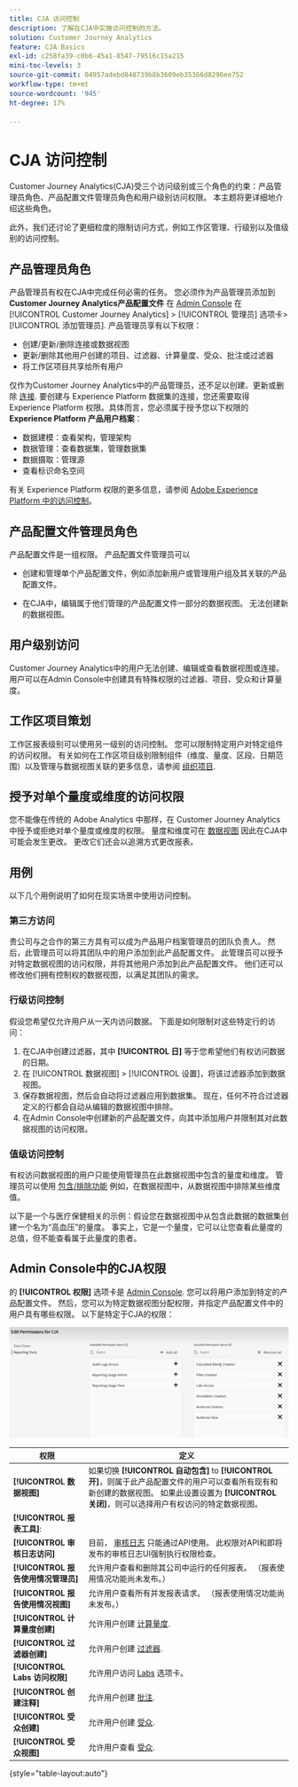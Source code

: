 ```yaml
---
title: CJA 访问控制
description: 了解在CJA中实施访问控制的方法。
solution: Customer Journey Analytics
feature: CJA Basics
exl-id: c258fa39-c0b6-45a1-8547-79516c15a215
mini-toc-levels: 3
source-git-commit: 04957adebd848739b8b3609eb35366d8296ee752
workflow-type: tm+mt
source-wordcount: '945'
ht-degree: 17%

---
```


# CJA 访问控制

Customer Journey Analytics(CJA)受三个访问级别或三个角色的约束：产品管理员角色、产品配置文件管理员角色和用户级别访问权限。 本主题将更详细地介绍这些角色。

此外，我们还讨论了更细粒度的限制访问方式，例如工作区管理、行级别以及值级别的访问控制。

## 产品管理员角色

产品管理员有权在CJA中完成任何必需的任务。 您必须作为产品管理员添加到 **Customer Journey Analytics产品配置文件** 在 [Admin Console](https://adminconsole.adobe.com/enterprise/) 在 [!UICONTROL Customer Journey Analytics] > [!UICONTROL 管理员] 选项卡> [!UICONTROL 添加管理员]. 产品管理员享有以下权限：

* 创建/更新/删除连接或数据视图
* 更新/删除其他用户创建的项目、过滤器、计算量度、受众、批注或过滤器
* 将工作区项目共享给所有用户

仅作为Customer Journey Analytics中的产品管理员，还不足以创建、更新或删除 [连接](/help/connections/overview.md). 要创建与 Experience Platform 数据集的连接，您还需要取得 Experience Platform 权限。具体而言，您必须属于授予您以下权限的 **Experience Platform 产品用户档案**：

* 数据建模：查看架构，管理架构
* 数据管理：查看数据集，管理数据集
* 数据摄取：管理源
* 查看标识命名空间

有关 Experience Platform 权限的更多信息，请参阅 [Adobe Experience Platform 中的访问控制](https://experienceleague.adobe.com/docs/experience-platform/access-control/home.html)。

## 产品配置文件管理员角色

产品配置文件是一组权限。 产品配置文件管理员可以

* 创建和管理单个产品配置文件，例如添加新用户或管理用户组及其关联的产品配置文件。

* 在CJA中，编辑属于他们管理的产品配置文件一部分的数据视图。 无法创建新的数据视图。

## 用户级别访问

Customer Journey Analytics中的用户无法创建、编辑或查看数据视图或连接。 用户可以在Admin Console中创建具有特殊权限的过滤器、项目、受众和计算量度。

## 工作区项目策划

工作区报表级别可以使用另一级别的访问控制。 您可以限制特定用户对特定组件的访问权限。 有关如何在工作区项目级别限制组件（维度、量度、区段、日期范围）以及管理与数据视图关联的更多信息，请参阅 [组织项目](/help/analysis-workspace/curate-share/curate.md).

## 授予对单个量度或维度的访问权限

您不能像在传统的 Adobe Analytics 中那样，在 Customer Journey Analytics 中授予或拒绝对单个量度或维度的权限。 量度和维度可在 [数据视图](/help/data-views/data-views.md) 因此在CJA中可能会发生更改。 更改它们还会以追溯方式更改报表。

## 用例

以下几个用例说明了如何在现实场景中使用访问控制。

### 第三方访问

贵公司与之合作的第三方具有可以成为产品用户档案管理员的团队负责人。 然后，此管理员可以将其团队中的用户添加到此产品配置文件。 此管理员可以授予对特定数据视图的访问权限，并将其他用户添加到此产品配置文件。 他们还可以修改他们拥有控制权的数据视图，以满足其团队的需求。

### 行级访问控制

假设您希望仅允许用户从一天内访问数据。 下面是如何限制对这些特定行的访问：

1. 在CJA中创建过滤器，其中 **[!UICONTROL 日]** 等于您希望他们有权访问数据的日期。
1. 在 [!UICONTROL 数据视图] > [!UICONTROL 设置]，将该过滤器添加到数据视图。
1. 保存数据视图，然后会自动将过滤器应用到数据集。 现在，任何不符合过滤器定义的行都会自动从编辑的数据视图中排除。
1. 在Admin Console中创建新的产品配置文件，向其中添加用户并限制其对此数据视图的访问权限。

### 值级访问控制

有权访问数据视图的用户只能使用管理员在此数据视图中包含的量度和维度。 管理员可以使用 [包含/排除功能](/help/data-views/component-settings/include-exclude-values.md) 例如，在数据视图中，从数据视图中排除某些维度值。

以下是一个与医疗保健相关的示例：假设您在数据视图中从包含此数据的数据集创建一个名为“高血压”的量度。 事实上，它是一个量度，它可以让您查看此量度的总值，但不能查看属于此量度的患者。

## Admin Console中的CJA权限

的 **[!UICONTROL 权限]** 选项卡是 [Admin Console](https://adminconsole.adobe.com/enterprise/). 您可以将用户添加到特定的产品配置文件。 然后，您可以为特定数据视图分配权限，并指定产品配置文件中的用户具有哪些权限。 以下是特定于CJA的权限：

![管理控制台权限](assets/permissions.png)

| 权限 | 定义 |
| --- | --- |
| **[!UICONTROL 数据视图]** | 如果切换 **[!UICONTROL 自动包含]** to **[!UICONTROL 开]**，则属于此产品配置文件的用户可以查看所有现有和新创建的数据视图。 如果此设置设置为 **[!UICONTROL 关闭]**，则可以选择用户有权访问的特定数据视图。 |
| **[!UICONTROL 报表工具]**: |  |
| **[!UICONTROL 审核日志访问]** | 目前， [审核日志](https://adobe.io/cja-apis/docs/endpoints/auditlogs/) 只能通过API使用。 此权限对API和即将发布的审核日志UI强制执行权限检查。 |
| **[!UICONTROL 报告使用情况管理员]** | 允许用户查看和删除其公司中运行的任何报表。 （报表使用情况功能尚未发布。） |
| **[!UICONTROL 报告使用情况视图]** | 允许用户查看所有并发报表请求。 （报表使用情况功能尚未发布。） |
| **[!UICONTROL 计算量度创建]** | 允许用户创建 [计算量度](/help/components/calc-metrics/calc-metr-overview.md). |
| **[!UICONTROL 过滤器创建]** | 允许用户创建 [过滤器](/help/components/filters/filters-overview.md). |
| **[!UICONTROL Labs 访问权限]** | 允许用户访问 [Labs](/help/labs/labs.md) 选项卡。 |
| **[!UICONTROL 创建注释]** | 允许用户创建 [批注](/help/components/annotations/overview.md). |
| **[!UICONTROL 受众创建]** | 允许用户创建 [受众](/help/components/audiences/audiences-overview.md). |
| **[!UICONTROL 受众视图]** | 允许用户查看 [受众](/help/components/audiences/audiences-overview.md). |

{style=&quot;table-layout:auto&quot;}
